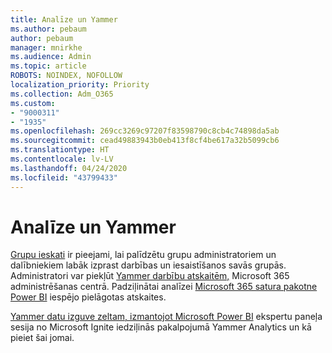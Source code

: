 ```yaml
---
title: Analīze un Yammer
ms.author: pebaum
author: pebaum
manager: mnirkhe
ms.audience: Admin
ms.topic: article
ROBOTS: NOINDEX, NOFOLLOW
localization_priority: Priority
ms.collection: Adm_O365
ms.custom:
- "9000311"
- "1935"
ms.openlocfilehash: 269cc3269c97207f83598790c8cb4c74898da5ab
ms.sourcegitcommit: cead49883943b0eb413f8cf4be617a32b5099cb6
ms.translationtype: HT
ms.contentlocale: lv-LV
ms.lasthandoff: 04/24/2020
ms.locfileid: "43799433"
---
```

# <a name="analytics-and-yammer"></a>Analīze un Yammer

[Grupu ieskati](https://support.office.com/article/view-group-insights-in-yammer-73f9fa6d-d442-4f25-9194-d5317c9328ab) ir pieejami, lai palīdzētu grupu administratoriem un dalībniekiem labāk izprast darbības un iesaistīšanos savās grupās. Administratori var piekļūt [Yammer darbību atskaitēm,](https://docs.microsoft.com/office365/admin/activity-reports/yammer-activity-report) Microsoft 365 administrēšanas centrā. Padziļinātai analīzei [Microsoft 365 satura pakotne Power BI](https://docs.microsoft.com/office365/admin/usage-analytics/enable-usage-analytics) iespējo pielāgotas atskaites.

[Yammer datu izguve zeltam, izmantojot Microsoft Power BI](https://aka.ms/MiningYammerDataIgnite2017) ekspertu paneļa sesija no Microsoft Ignite iedziļinās pakalpojumā Yammer Analytics un kā pieiet šai jomai.
